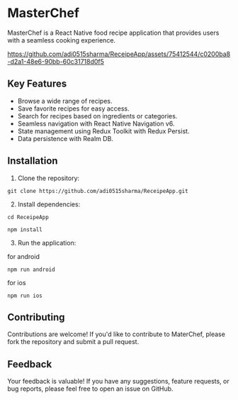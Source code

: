 # MasterChef

MasterChef is a React Native food recipe application that provides users with a seamless cooking experience. 

https://github.com/adi0515sharma/ReceipeApp/assets/75412544/c0200ba8-d2a1-48e6-90bb-60c31718d0f5

## Key Features

- Browse a wide range of recipes.
- Save favorite recipes for easy access.
- Search for recipes based on ingredients or categories.
- Seamless navigation with React Native Navigation v6.
- State management using Redux Toolkit with Redux Persist.
- Data persistence with Realm DB.

## Installation

1. Clone the repository:
```
git clone https://github.com/adi0515sharma/ReceipeApp.git
```

2. Install dependencies:
```
cd ReceipeApp
```
```
npm install
```

3. Run the application:

for android
```
npm run android
```
for ios
```
npm run ios
```

## Contributing

Contributions are welcome! If you'd like to contribute to MaterChef, please fork the repository and submit a pull request.

## Feedback

Your feedback is valuable! If you have any suggestions, feature requests, or bug reports, please feel free to open an issue on GitHub.
